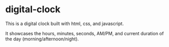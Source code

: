 # digital-clock

This is a digital clock built with html, css, and javascript.

It showcases the hours, minutes, seconds, AM/PM, and current duration of the day (morning/afternoon/night). 
